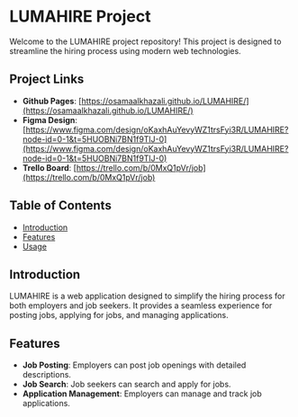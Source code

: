 # LUMAHIRE Project

Welcome to the LUMAHIRE project repository! This project is designed to streamline the hiring process using modern web technologies.

## Project Links

- **Github Pages**: [https://osamaalkhazali.github.io/LUMAHIRE/](https://osamaalkhazali.github.io/LUMAHIRE/)
- **Figma Design**: [https://www.figma.com/design/oKaxhAuYevyWZ1trsFyi3R/LUMAHIRE?node-id=0-1&t=5HUOBNi7BN1f9TlJ-0](https://www.figma.com/design/oKaxhAuYevyWZ1trsFyi3R/LUMAHIRE?node-id=0-1&t=5HUOBNi7BN1f9TlJ-0)
- **Trello Board**: [https://trello.com/b/0MxQ1pVr/job](https://trello.com/b/0MxQ1pVr/job)

## Table of Contents

- [Introduction](#introduction)
- [Features](#features)
- [Usage](#usage)


## Introduction

LUMAHIRE is a web application designed to simplify the hiring process for both employers and job seekers. It provides a seamless experience for posting jobs, applying for jobs, and managing applications.

## Features

- **Job Posting**: Employers can post job openings with detailed descriptions.
- **Job Search**: Job seekers can search and apply for jobs.
- **Application Management**: Employers can manage and track job applications.
